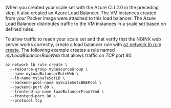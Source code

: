 When you created your scale set with the Azure CLI 2.0 in the preceding step, it also created an Azure Load Balancer. The VM instances created from your Packer image were attached to this load balancer. The Azure Load Balancer distributes traffic to the VM instances in a scale set based on defined rules.

To allow traffic to reach your scale set and that verify that the NGINX web server works correctly, create a load balancer rule with [az network lb rule create](/cli/azure/network/lb/rule#create). The following example creates a rule named *myLoadBalancerRuleWeb* that allows traffic on *TCP* port *80*:

```azurecli
az network lb rule create \
  --resource-group myResourceGroup \
  --name myLoadBalancerRuleWeb \
  --lb-name myScaleSetLB \
  --backend-pool-name myScaleSetLBBEPool \
  --backend-port 80 \
  --frontend-ip-name loadBalancerFrontEnd \
  --frontend-port 80 \
  --protocol tcp
```